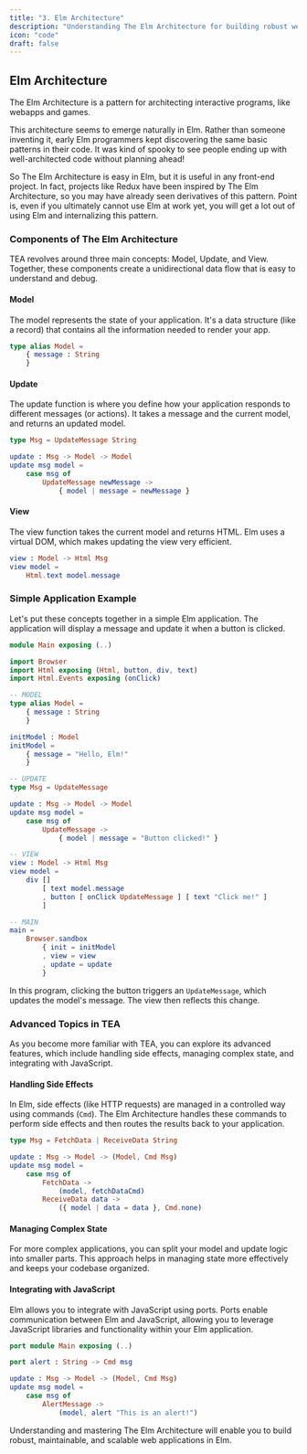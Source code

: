 ```yaml
---
title: "3. Elm Architecture"
description: "Understanding The Elm Architecture for building robust web applications."
icon: "code"
draft: false
---
```


## Elm Architecture

The Elm Architecture is a pattern for architecting interactive programs, like webapps and games.

This architecture seems to emerge naturally in Elm. Rather than someone inventing it, early Elm programmers kept discovering the same basic patterns in their code. It was kind of spooky to see people ending up with well-architected code without planning ahead!

So The Elm Architecture is easy in Elm, but it is useful in any front-end project. In fact, projects like Redux have been inspired by The Elm Architecture, so you may have already seen derivatives of this pattern. Point is, even if you ultimately cannot use Elm at work yet, you will get a lot out of using Elm and internalizing this pattern.

### Components of The Elm Architecture

TEA revolves around three main concepts: Model, Update, and View. Together, these components create a unidirectional data flow that is easy to understand and debug.

#### Model

The model represents the state of your application. It's a data structure (like a record) that contains all the information needed to render your app.

```elm
type alias Model = 
    { message : String 
    }
```

#### Update

The update function is where you define how your application responds to different messages (or actions). It takes a message and the current model, and returns an updated model.

```elm
type Msg = UpdateMessage String

update : Msg -> Model -> Model
update msg model =
    case msg of
        UpdateMessage newMessage ->
            { model | message = newMessage }
```

#### View

The view function takes the current model and returns HTML. Elm uses a virtual DOM, which makes updating the view very efficient.

```elm
view : Model -> Html Msg
view model =
    Html.text model.message
```

### Simple Application Example

Let's put these concepts together in a simple Elm application. The application will display a message and update it when a button is clicked.

```elm
module Main exposing (..)

import Browser
import Html exposing (Html, button, div, text)
import Html.Events exposing (onClick)

-- MODEL
type alias Model = 
    { message : String 
    }

initModel : Model
initModel = 
    { message = "Hello, Elm!" 
    }

-- UPDATE
type Msg = UpdateMessage

update : Msg -> Model -> Model
update msg model =
    case msg of
        UpdateMessage ->
            { model | message = "Button clicked!" }

-- VIEW
view : Model -> Html Msg
view model =
    div []
        [ text model.message
        , button [ onClick UpdateMessage ] [ text "Click me!" ]
        ]

-- MAIN
main =
    Browser.sandbox 
        { init = initModel
        , view = view
        , update = update 
        }

```

In this program, clicking the button triggers an `UpdateMessage`, which updates the model's message. The view then reflects this change.

### Advanced Topics in TEA

As you become more familiar with TEA, you can explore its advanced features, which include handling side effects, managing complex state, and integrating with JavaScript.

#### Handling Side Effects

In Elm, side effects (like HTTP requests) are managed in a controlled way using commands (`Cmd`). The Elm Architecture handles these commands to perform side effects and then routes the results back to your application.

```elm
type Msg = FetchData | ReceiveData String

update : Msg -> Model -> (Model, Cmd Msg)
update msg model =
    case msg of
        FetchData ->
            (model, fetchDataCmd)
        ReceiveData data ->
            ({ model | data = data }, Cmd.none)
```

#### Managing Complex State

For more complex applications, you can split your model and update logic into smaller parts. This approach helps in managing state more effectively and keeps your codebase organized.

#### Integrating with JavaScript

Elm allows you to integrate with JavaScript using ports. Ports enable communication between Elm and JavaScript, allowing you to leverage JavaScript libraries and functionality within your Elm application.

```elm
port module Main exposing (..)

port alert : String -> Cmd msg

update : Msg -> Model -> (Model, Cmd Msg)
update msg model =
    case msg of
        AlertMessage ->
            (model, alert "This is an alert!")
```

Understanding and mastering The Elm Architecture will enable you to build robust, maintainable, and scalable web applications in Elm.
